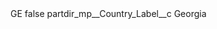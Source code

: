 <?xml version="1.0" encoding="UTF-8"?>
<CustomMetadata xmlns="http://soap.sforce.com/2006/04/metadata" xmlns:xsi="http://www.w3.org/2001/XMLSchema-instance" xmlns:xsd="http://www.w3.org/2001/XMLSchema">
    <label>GE</label>
    <protected>false</protected>
    <values>
        <field>partdir_mp__Country_Label__c</field>
        <value xsi:type="xsd:string">Georgia</value>
    </values>
</CustomMetadata>
